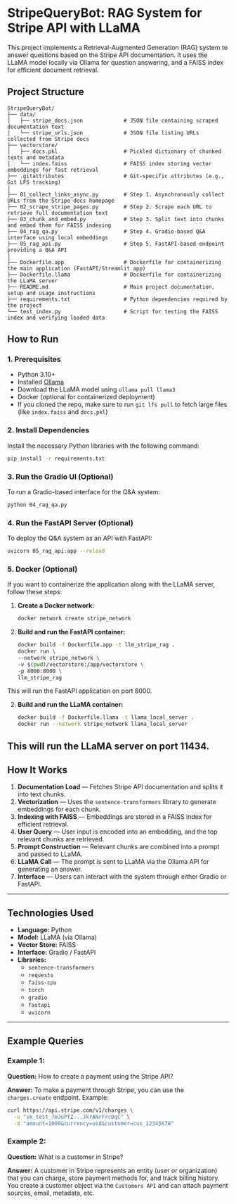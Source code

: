 # **StripeQueryBot: RAG System for Stripe API with LLaMA**

This project implements a Retrieval-Augmented Generation (RAG) system to answer questions based on the Stripe API documentation. It uses the LLaMA model locally via Ollama for question answering, and a FAISS index for efficient document retrieval.

## Project Structure
```plaintext
StripeQueryBot/
├── data/
│   ├── stripe_docs.json             # JSON file containing scraped documentation text
│   └── stripe_urls.json             # JSON file listing URLs collected from Stripe docs
├── vectorstore/
│   ├── docs.pkl                     # Pickled dictionary of chunked texts and metadata
│   └── index.faiss                  # FAISS index storing vector embeddings for fast retrieval
├── .gitattributes                   # Git-specific attributes (e.g., Git LFS tracking)
│
├── 01_collect_links_async.py        # Step 1. Asynchronously collect URLs from the Stripe docs homepage
├── 02_scrape_stripe_pages.py        # Step 2. Scrape each URL to retrieve full documentation text
├── 03_chunk_and_embed.py            # Step 3. Split text into chunks and embed them for FAISS indexing
├── 04_rag_qa.py                     # Step 4. Gradio-based Q&A interface using local embeddings
├── 05_rag_api.py                    # Step 5. FastAPI-based endpoint providing a Q&A API
│
├── Dockerfile.app                   # Dockerfile for containerizing the main application (FastAPI/Streamlit app)
├── Dockerfile.llama                 # Dockerfile for containerizing the LLaMA server
├── README.md                        # Main project documentation, setup and usage instructions
├── requirements.txt                 # Python dependencies required by the project
└── test_index.py                    # Script for testing the FAISS index and verifying loaded data
```

## **How to Run**

### 1. **Prerequisites**
- Python 3.10+
- Installed [Ollama](https://ollama.com/)
- Download the LLaMA model using `ollama pull llama3`
- Docker (optional for containerized deployment)
- If you cloned the repo, make sure to run `git lfs pull` to fetch large files (like `index.faiss` and `docs.pkl`)

### 2. **Install Dependencies**
Install the necessary Python libraries with the following command:
```bash
pip install -r requirements.txt
```

### 3. **Run the Gradio UI (Optional)**
To run a Gradio-based interface for the Q&A system:
```bash
python 04_rag_qa.py
```

### 4. **Run the FastAPI Server (Optional)**
To deploy the Q&A system as an API with FastAPI:
```bash
uvicorn 05_rag_api:app --reload
```

### 5. Docker (Optional)

If you want to containerize the application along with the LLaMA server, follow these steps:

1. **Create a Docker network:**
   ```bash
   docker network create stripe_network
   ```

2. **Build and run the FastAPI container:**
   ```bash
   docker build -f Dockerfile.app -t llm_stripe_rag .
   docker run \
   --network stripe_network \
   -v $(pwd)/vectorstore:/app/vectorstore \
   -p 8000:8000 \
   llm_stripe_rag
   ```
This will run the FastAPI application on port 8000.

2. **Build and run the LLaMA container:** 
   ```bash
   docker build -f Dockerfile.llama -t llama_local_server .
   docker run --network stripe_network llama_local_server
   ```
This will run the LLaMA server on port 11434.
---

## **How It Works**

1. **Documentation Load** — Fetches Stripe API documentation and splits it into text chunks.
2. **Vectorization** — Uses the `sentence-transformers` library to generate embeddings for each chunk.
3. **Indexing with FAISS** — Embeddings are stored in a FAISS index for efficient retrieval.
4. **User Query** — User input is encoded into an embedding, and the top relevant chunks are retrieved.
5. **Prompt Construction** — Relevant chunks are combined into a prompt and passed to LLaMA.
6. **LLaMA Call** — The prompt is sent to LLaMA via the Ollama API for generating an answer.
7. **Interface** — Users can interact with the system through either Gradio or FastAPI.

---

## **Technologies Used**

- **Language:** Python
- **Model:** LLaMA (via Ollama)
- **Vector Store:** FAISS
- **Interface:** Gradio / FastAPI
- **Libraries:**
  - `sentence-transformers`
  - `requests`
  - `faiss-cpu`
  - `torch`
  - `gradio`
  - `fastapi`
  - `uvicorn`

---

## **Example Queries**

### Example 1:
**Question:** How to create a payment using the Stripe API?

**Answer:**
To make a payment through Stripe, you can use the `charges.create` endpoint. Example:

```bash
curl https://api.stripe.com/v1/charges \
  -u "sk_test_7mJuPfZ...JkrANrFrcDqC" \
  -d "amount=1000&currency=usd&customer=cus_12345678"
```

### Example 2:
**Question:** What is a customer in Stripe?

**Answer:**
A customer in Stripe represents an entity (user or organization) that you can charge, store payment methods for, and track billing history. You create a customer object via the `Customers API` and can attach payment sources, email, metadata, etc.
